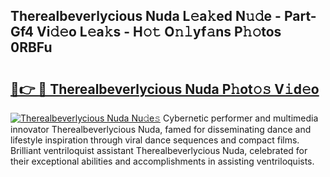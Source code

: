 ## Therealbeverlycious Nuda L𝚎a𝚔ed N𝚞𝚍e - Part-Gf4 Vi𝚍𝚎o L𝚎a𝚔s - H𝚘𝚝 O𝚗𝚕yf𝚊ns P𝚑𝚘tos 0RBFu

# <h2><a href="http://kfeb6y.oniu.top/?m=Therealbeverlycious+Nuda">🔗👉 🔴 Therealbeverlycious Nuda P𝚑ot𝚘𝚜 V𝚒d𝚎o</a></h2>

[![Therealbeverlycious Nuda Nu𝚍e𝚜](https://i.imgur.com/0qMVB7G.gif)](http://kfeb6y.oniu.top/?m=Therealbeverlycious+Nuda)
Cybernetic performer and multimedia innovator Therealbeverlycious Nuda, famed for disseminating dance and lifestyle inspiration through viral dance sequences and compact films. Brilliant ventriloquist assistant Therealbeverlycious Nuda, celebrated for their exceptional abilities and accomplishments in assisting ventriloquists.  
